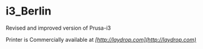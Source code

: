 i3_Berlin
=========

Revised and improved version of Prusa-i3 

Printer is Commercially available at *[http://laydrop.com](http://laydrop.com)*
